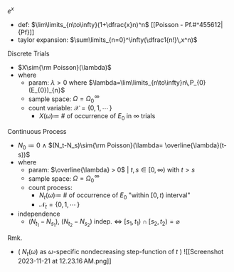 
$e^x$
- def: $\lim\limits_{n\to\infty}(1+\dfrac{x}n)^n$             [[Poisson - Pf.#^455612|{Pf}]] 
- taylor expansion: $\sum\limits_{n=0}^\infty(\dfrac1{n!}\,x^n)$ 

Discrete Trials
- $X\sim{\rm Poisson}(\lambda)$
- where
	- param:  $\lambda > 0$  where  $\lambda=\lim\limits_{n\to\infty}n\,P_{0}(E_{0})_{n}$
	- sample space:  $\Omega=\Omega_{0}{^{\!\infty}}$
	- count variable:  $\mathcal{X}=\{0,\,1,\,\cdots\,\}$
		- $X(\omega)\coloneqq$ $\#$ of occurrence of $E_{0}$ in $\infty$ trials

Continuous Process
- $N_0\coloneqq0$  $\land$  $(N_t-N_s)\sim{\rm Poisson}(\lambda= \overline{\lambda}(t-s))$
- where
	- param:  $\overline{\lambda} > 0$  |  $t,\,s\in[0,\,\infty)$  with  $t>s$
	- sample space:  $\Omega=\Omega_{0}{^{\!\infty}}$
	- count process:
		- ${N}_t(\omega)\coloneqq$ $\#$ of occurrence of $E_0$ "within $[0,\,t)$ interval"
		- $\mathcal{N}_t=\{0,\,1,\,\cdots\,\}$
- independence
	- $(N_{t_1}-N_{s_1})$, $(N_{t_2}-N_{s_2})$ indep. $\iff$ $[s_1,\,t_1)\cap[s_2,\,t_2)=\varnothing$


Rmk.
- ( ${N}_t(\omega)$ as $\omega$-specific nondecreasing step-function of $t$ )
	![[Screenshot 2023-11-21 at 12.23.16 AM.png]]